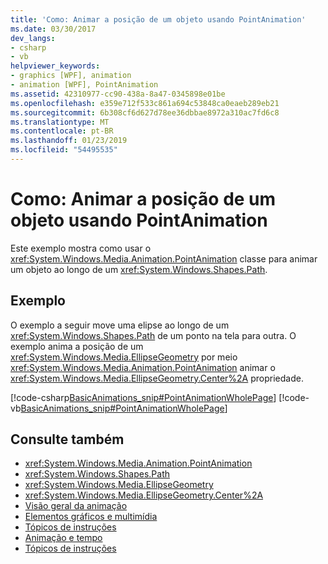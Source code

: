 ```yaml
---
title: 'Como: Animar a posição de um objeto usando PointAnimation'
ms.date: 03/30/2017
dev_langs:
- csharp
- vb
helpviewer_keywords:
- graphics [WPF], animation
- animation [WPF], PointAnimation
ms.assetid: 42310977-cc90-438a-8a47-0345898e01be
ms.openlocfilehash: e359e712f533c861a694c53848ca0eaeb289eb21
ms.sourcegitcommit: 6b308cf6d627d78ee36dbbae8972a310ac7fd6c8
ms.translationtype: MT
ms.contentlocale: pt-BR
ms.lasthandoff: 01/23/2019
ms.locfileid: "54495535"
---
```

# <a name="how-to-animate-the-position-of-an-object-by-using-pointanimation"></a>Como: Animar a posição de um objeto usando PointAnimation
Este exemplo mostra como usar o <xref:System.Windows.Media.Animation.PointAnimation> classe para animar um objeto ao longo de um <xref:System.Windows.Shapes.Path>.  
  
## <a name="example"></a>Exemplo  
 O exemplo a seguir move uma elipse ao longo de um <xref:System.Windows.Shapes.Path> de um ponto na tela para outra. O exemplo anima a posição de um <xref:System.Windows.Media.EllipseGeometry> por meio <xref:System.Windows.Media.Animation.PointAnimation> animar o <xref:System.Windows.Media.EllipseGeometry.Center%2A> propriedade.  
  
 [!code-csharp[BasicAnimations_snip#PointAnimationWholePage](../../../../samples/snippets/csharp/VS_Snippets_Wpf/BasicAnimations_snip/CSharp/PointAnimationExample.cs#pointanimationwholepage)]
 [!code-vb[BasicAnimations_snip#PointAnimationWholePage](../../../../samples/snippets/visualbasic/VS_Snippets_Wpf/BasicAnimations_snip/VisualBasic/PointAnimationExample.vb#pointanimationwholepage)]  
  
## <a name="see-also"></a>Consulte também
- <xref:System.Windows.Media.Animation.PointAnimation>
- <xref:System.Windows.Shapes.Path>
- <xref:System.Windows.Media.EllipseGeometry>
- <xref:System.Windows.Media.EllipseGeometry.Center%2A>
- [Visão geral da animação](../../../../docs/framework/wpf/graphics-multimedia/animation-overview.md)
- [Elementos gráficos e multimídia](../../../../docs/framework/wpf/graphics-multimedia/index.md)
- [Tópicos de instruções](../../../../docs/framework/wpf/graphics-multimedia/graphics-how-to-topics.md)
- [Animação e tempo](https://msdn.microsoft.com/library/7d83765b-d5ae-41b1-b423-80206e1124aa)
- [Tópicos de instruções](../../../../docs/framework/wpf/graphics-multimedia/animation-and-timing-how-to-topics.md)
